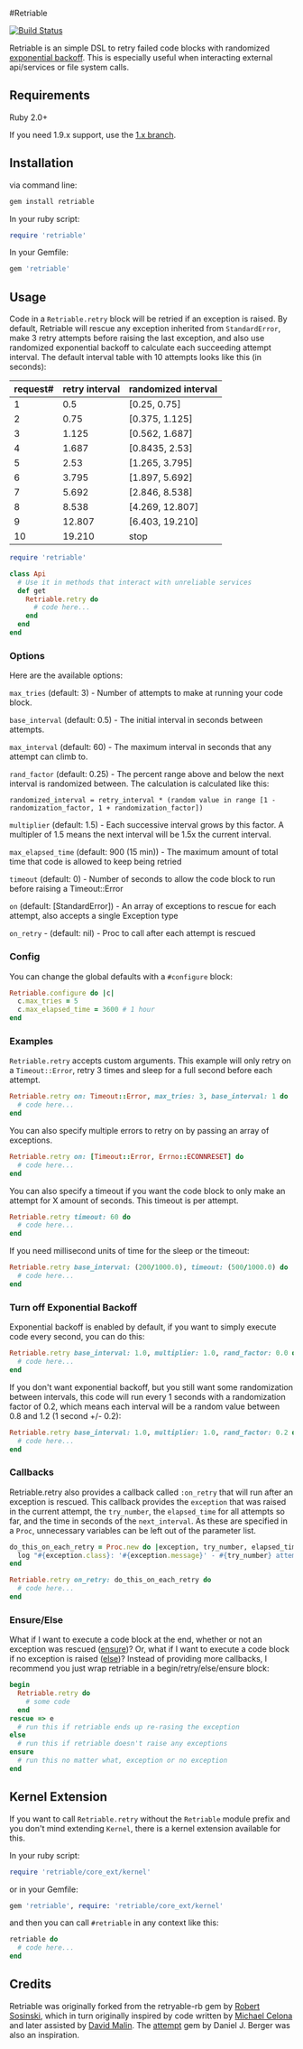 #Retriable

[![Build Status](https://secure.travis-ci.org/kamui/retriable.png)](http://travis-ci.org/kamui/retriable)

Retriable is an simple DSL to retry failed code blocks with randomized [exponential backoff](http://en.wikipedia.org/wiki/Exponential_backoff). This is especially useful when interacting external api/services or file system calls.

## Requirements

Ruby 2.0+

If you need 1.9.x support, use the [1.x branch](https://github.com/kamui/retriable/tree/1.x).

## Installation

via command line:

```ruby
gem install retriable
```

In your ruby script:

```ruby
require 'retriable'
```

In your Gemfile:

```ruby
gem 'retriable'
```

## Usage

Code in a `Retriable.retry` block will be retried if an exception is raised. By default, Retriable will rescue any exception inherited from `StandardError`, make 3 retry attempts before raising the last exception, and also use randomized exponential backoff to calculate each succeeding attempt interval. The default interval table with 10 attempts looks like this (in seconds):

| request# | retry interval | randomized interval |
| -------- | -------------- | ------------------- |
| 1        |    0.5         |   [0.25,   0.75]    |
| 2        |    0.75        |   [0.375,  1.125]   |
| 3        |    1.125       |   [0.562,  1.687]   |
| 4        |    1.687       |   [0.8435, 2.53]    |
| 5        |    2.53        |   [1.265,  3.795]   |
| 6        |    3.795       |   [1.897,  5.692]   |
| 7        |    5.692       |   [2.846,  8.538]   |
| 8        |    8.538       |   [4.269, 12.807]   |
| 9        |   12.807       |   [6.403, 19.210]   |
| 10       |   19.210       |   stop              |

```ruby
require 'retriable'

class Api
  # Use it in methods that interact with unreliable services
  def get
    Retriable.retry do
      # code here...
    end
  end
end
```

### Options

Here are the available options:

`max_tries` (default: 3) - Number of attempts to make at running your code block.

`base_interval` (default: 0.5) - The initial interval in seconds between attempts.

`max_interval` (default: 60) - The maximum interval in seconds that any attempt can climb to.

`rand_factor` (default: 0.25) - The percent range above and below the next interval is randomized between. The calculation is calculated like this:

```
randomized_interval = retry_interval * (random value in range [1 - randomization_factor, 1 + randomization_factor])
```

`multiplier` (default: 1.5) - Each successive interval grows by this factor. A multipler of 1.5 means the next interval will be 1.5x the current interval.

`max_elapsed_time`  (default: 900 (15 min)) - The maximum amount of total time that code is allowed to keep being retried

`timeout` (default: 0) - Number of seconds to allow the code block to run before raising a Timeout::Error

`on` (default: [StandardError]) - An array of exceptions to rescue for each attempt, also accepts a single Exception type

`on_retry` - (default: nil) - Proc to call after each attempt is rescued

### Config

You can change the global defaults with a `#configure` block:

```ruby
Retriable.configure do |c|
  c.max_tries = 5
  c.max_elapsed_time = 3600 # 1 hour
end
```

### Examples

`Retriable.retry` accepts custom arguments. This example will only retry on a `Timeout::Error`, retry 3 times and sleep for a full second before each attempt.

```ruby
Retriable.retry on: Timeout::Error, max_tries: 3, base_interval: 1 do
  # code here...
end
```

You can also specify multiple errors to retry on by passing an array of exceptions.

```ruby
Retriable.retry on: [Timeout::Error, Errno::ECONNRESET] do
  # code here...
end
```

You can also specify a timeout if you want the code block to only make an attempt for X amount of seconds. This timeout is per attempt.

```ruby
Retriable.retry timeout: 60 do
  # code here...
end
```

If you need millisecond units of time for the sleep or the timeout:

```ruby
Retriable.retry base_interval: (200/1000.0), timeout: (500/1000.0) do
  # code here...
end
```

### Turn off Exponential Backoff

Exponential backoff is enabled by default, if you want to simply execute code every second, you can do this:

```ruby
Retriable.retry base_interval: 1.0, multiplier: 1.0, rand_factor: 0.0 do
  # code here...
end
```

If you don't want exponential backoff, but you still want some randomization between intervals, this code will run every 1 seconds with a randomization factor of 0.2, which means each interval will be a random value between 0.8 and 1.2 (1 second +/- 0.2):

```ruby
Retriable.retry base_interval: 1.0, multiplier: 1.0, rand_factor: 0.2 do
  # code here...
end
```

### Callbacks

Retriable.retry also provides a callback called `:on_retry` that will run after an exception is rescued. This callback provides the `exception` that was raised in the current attempt, the `try_number`, the `elapsed_time` for all attempts so far, and the time in seconds of the `next_interval`. As these are specified in a `Proc`, unnecessary variables can be left out of the parameter list.

```ruby
do_this_on_each_retry = Proc.new do |exception, try_number, elapsed_time, next_interval|
  log "#{exception.class}: '#{exception.message}' - #{try_number} attempts in #{elapsed_time} seconds and #{next_interval} seconds until the next attempt."}
end

Retriable.retry on_retry: do_this_on_each_retry do
  # code here...
end
```

### Ensure/Else

What if I want to execute a code block at the end, whether or not an exception was rescued ([ensure](http://ruby-doc.org/docs/keywords/1.9/Object.html#method-i-ensure))? Or, what if I want to execute a code block if no exception is raised ([else](http://ruby-doc.org/docs/keywords/1.9/Object.html#method-i-else))? Instead of providing more callbacks, I recommend you just wrap retriable in a begin/retry/else/ensure block:

```ruby
begin
  Retriable.retry do
    # some code
  end
rescue => e
  # run this if retriable ends up re-rasing the exception
else
  # run this if retriable doesn't raise any exceptions
ensure
  # run this no matter what, exception or no exception
end
```

## Kernel Extension

If you want to call `Retriable.retry` without the `Retriable` module prefix and you don't mind extending `Kernel`,
there is a kernel extension available for this.

In your ruby script:

```ruby
require 'retriable/core_ext/kernel'
```

or in your Gemfile:

```ruby
gem 'retriable', require: 'retriable/core_ext/kernel'
```

and then you can call `#retriable` in any context like this:

```ruby
retriable do
  # code here...
end
```

## Credits

Retriable was originally forked from the retryable-rb gem by [Robert Sosinski](https://github.com/robertsosinski), which in turn originally inspired by code written by [Michael Celona](http://github.com/mcelona) and later assisted by [David Malin](http://github.com/dmalin). The [attempt](https://rubygems.org/gems/attempt) gem by Daniel J. Berger was also an inspiration.
